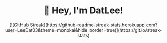 <div align="center">
  <h1>👋 Hey, I'm DatLee!</h1>
  [![GitHub Streak](https://github-readme-streak-stats.herokuapp.com?user=LeeDat03&theme=monokai&hide_border=true)](https://git.io/streak-stats)
</div>



